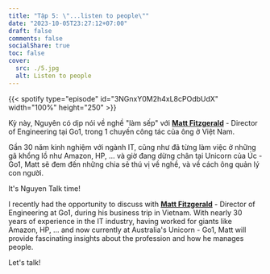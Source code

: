 ```yaml
---
title: "Tập 5: \"...listen to people\""
date: "2023-10-05T23:27:12+07:00"
draft: false
comments: false
socialShare: true
toc: false
cover:
  src: ./5.jpg
  alt: Listen to people
---
```


{{< spotify type="episode" id="3NGnxY0M2h4xL8cPOdbUdX" width="100%" height="250" >}}

Kỳ này, Nguyên có dịp nói về nghề "làm sếp" với [__Matt Fitzgerald__](https://www.linkedin.com/in/matt-fitzgerald-b7b4523) - Director of Engineering tại Go1, trong 1 chuyến công tác của ông ở Việt Nam.<br>
<!--more-->

Gần 30 năm kinh nghiệm với ngành IT, cũng như đã từng làm việc ở những gã khổng lồ như Amazon, HP, ... và giờ đang dừng chân tại Unicorn của Úc - Go1, Matt sẽ đem đến những chia sẻ thú vị về nghề, và về cách ông quản lý con người.<br>

It's Nguyen Talk time!<br>

I recently had the opportunity to discuss with [__Matt Fitzgerald__](https://www.linkedin.com/in/matt-fitzgerald-b7b4523) - Director of Engineering at Go1, during his business trip in Vietnam.
With nearly 30 years of experience in the IT industry, having worked for giants like Amazon, HP, ... and now currently at Australia's Unicorn - Go1, Matt will provide fascinating insights about the profession and how he manages people.<br>

Let's talk!
